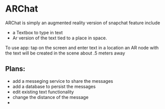 # ARChat

ARChat is simply an augmented reality version of snapchat
feature include

  - a Textbox to type in text
  - Ar version of the text tied to a place in space.

To use app:
tap on the screen and enter text in a location 
an AR node with the text will be created in the scene about .5 meters away

## Plans:
- add a messeging service to share the messages
- add a database to persist the messages
- edit existing text functionality
- change the distance of the message
- 

